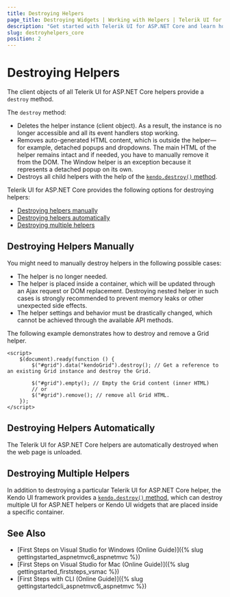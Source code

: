 ```yaml
---
title: Destroying Helpers
page_title: Destroying Widgets | Working with Helpers | Telerik UI for ASP.NET Core
description: "Get started with Telerik UI for ASP.NET Core and learn how to destroy the HTML and Tag Helpers."
slug: destroyhelpers_core
position: 2
---
```


# Destroying Helpers

The client objects of all Telerik UI for ASP.NET Core helpers provide a `destroy` method.

The `destroy` method:
* Deletes the helper instance (client object). As a result, the instance is no longer accessible and all its event handlers stop working.
* Removes auto-generated HTML content, which is outside the helper&mdash;for example, detached popups and dropdowns. The main HTML of the helper remains intact and if needed, you have to manually remove it from the DOM. The Window helper is an exception because it represents a detached popup on its own.
* Destroys all child helpers with the help of the [`kendo.destroy()` method](https://docs.telerik.com/kendo-ui/api/javascript/kendo/methods/destroy).

Telerik UI for ASP.NET Core provides the following options for destroying helpers:
* [Destroying helpers manually](#destroying-helpers-manually)
* [Destroying helpers automatically](#destroying-helpers-automatically)
* [Destroying multiple helpers](#destroying-multiple-helpers)

## Destroying Helpers Manually

You might need to manually destroy helpers in the following possible cases:
* The helper is no longer needed.
* The helper is placed inside a container, which will be updated through an Ajax request or DOM replacement. Destroying nested helper in such cases is strongly recommended to prevent memory leaks or other unexpected side effects.
* The helper settings and behavior must be drastically changed, which cannot be achieved through the available API methods.

The following example demonstrates how to destroy and remove a Grid helper.

	<script>
		$(document).ready(function () {
			$("#grid").data("kendoGrid").destroy(); // Get a reference to an existing Grid instance and destroy the Grid.

			$("#grid").empty(); // Empty the Grid content (inner HTML)
			// or
			$("#grid").remove(); // remove all Grid HTML.
		});
	</script>

## Destroying Helpers Automatically

The Telerik UI for ASP.NET Core helpers are automatically destroyed when the web page is unloaded.

## Destroying Multiple Helpers

In addition to destroying a particular Telerik UI for ASP.NET Core helper, the Kendo UI framework provides a [`kendo.destroy()` method](https://docs.telerik.com/kendo-ui/api/javascript/kendo/methods/destroy), which can destroy multiple UI for ASP.NET helpers or Kendo UI widgets that are placed inside a specific container.

## See Also

* [First Steps on Visual Studio for Windows (Online Guide)]({% slug gettingstarted_aspnetmvc6_aspnetmvc %})
* [First Steps on Visual Studio for Mac (Online Guide)]({% slug gettingstarted_firststeps_vsmac %})
* [First Steps with CLI (Online Guide)]({% slug gettingstartedcli_aspnetmvc6_aspnetmvc %})
